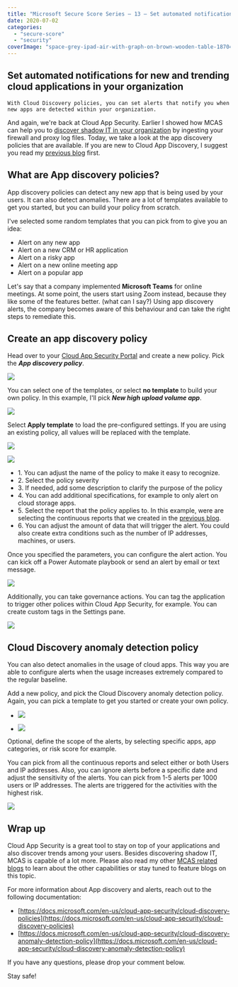 ```yaml
---
title: "Microsoft Secure Score Series – 13 – Set automated notifications for new and trending cloud applications in your organization"
date: 2020-07-02
categories: 
  - "secure-score"
  - "security"
coverImage: "space-grey-ipad-air-with-graph-on-brown-wooden-table-187041-scaled.jpg"
---
```


## Set automated notifications for new and trending cloud applications in your organization

```
With Cloud Discovery policies, you can set alerts that notify you when new apps are detected within your organization.
```

And again, we're back at Cloud App Security. Earlier I showed how MCAS can help you to [discover shadow IT in your organization](https://janbakker.tech/2020/06/06/microsoft-secure-score-series-10-discover-trends-in-shadow-it-application-usage/) by ingesting your firewall and proxy log files. Today, we take a look at the app discovery policies that are available. If you are new to Cloud App Discovery, I suggest you read my [previous blog](https://janbakker.tech/microsoft-secure-score-series-10-discover-trends-in-shadow-it-application-usage/) first.

## What are App discovery policies?

App discovery policies can detect any new app that is being used by your users. It can also detect anomalies. There are a lot of templates available to get you started, but you can build your policy from scratch.

I've selected some random templates that you can pick from to give you an idea:

- Alert on any new app
- Alert on a new CRM or HR application
- Alert on a risky app
- Alert on a new online meeting app
- Alert on a popular app

Let's say that a company implemented **Microsoft Teams** for online meetings. At some point, the users start using Zoom instead, because they like some of the features better. (what can I say?) Using app discovery alerts, the company becomes aware of this behaviour and can take the right steps to remediate this.

## Create an app discovery policy

Head over to your [Cloud App Security Portal](https://aka.ms/mcasportal) and create a new policy. Pick the **_App discovery policy_**.

![](/assets/images/image-96.png)

You can select one of the templates, or select **no template** to build your own policy. In this example, I'll pick **_New high upload volume app_**.

![](/assets/images/image-97.png)

Select **Apply template** to load the pre-configured settings. If you are using an existing policy, all values will be replaced with the template.

![](/assets/images/image-98.png)

![](/assets/images/image-100-958x1024.png)

- 1\. You can adjust the name of the policy to make it easy to recognize.
- 2\. Select the policy severity
- 3\. If needed, add some description to clarify the purpose of the policy
- 4\. You can add additional specifications, for example to only alert on cloud storage apps.
- 5\. Select the report that the policy applies to. In this example, were are selecting the continuous reports that we created in the [previous blog](https://janbakker.tech/microsoft-secure-score-series-10-discover-trends-in-shadow-it-application-usage/).
- 6\. You can adjust the amount of data that will trigger the alert. You could also create extra conditions such as the number of IP addresses, machines, or users.

Once you specified the parameters, you can configure the alert action. You can kick off a Power Automate playbook or send an alert by email or text message.

![](/assets/images/image-103.png)

Additionally, you can take governance actions. You can tag the application to trigger other polices within Cloud App Security, for example. You can create custom tags in the Settings pane.

![](/assets/images/image-104.png)

## Cloud Discovery anomaly detection policy

You can also detect anomalies in the usage of cloud apps. This way you are able to configure alerts when the usage increases extremely compared to the regular baseline.

Add a new policy, and pick the Cloud Discovery anomaly detection policy. Again, you can pick a template to get you started or create your own policy.

- ![](/assets/images/image.png)
    
- ![](/assets/images/image-4.png)
    

Optional, define the scope of the alerts, by selecting specific apps, app categories, or risk score for example.

You can pick from all the continuous reports and select either or both Users and IP addresses. Also, you can ignore alerts before a specific date and adjust the sensitivity of the alerts. You can pick from 1-5 alerts per 1000 users or IP addresses. The alerts are triggered for the activities with the highest risk.

![](/assets/images/image-3.png)

## Wrap up

Cloud App Security is a great tool to stay on top of your applications and also discover trends among your users. Besides discovering shadow IT, MCAS is capable of a lot more. Please also read my other [MCAS related blogs](https://janbakker.tech/tag/cloud-app-security/) to learn about the other capabilities or stay tuned to feature blogs on this topic.

For more information about App discovery and alerts, reach out to the following documentation:

- [https://docs.microsoft.com/en-us/cloud-app-security/cloud-discovery-policies](https://docs.microsoft.com/en-us/cloud-app-security/cloud-discovery-policies)
- [https://docs.microsoft.com/en-us/cloud-app-security/cloud-discovery-anomaly-detection-policy](https://docs.microsoft.com/en-us/cloud-app-security/cloud-discovery-anomaly-detection-policy)

If you have any questions, please drop your comment below.

Stay safe!
